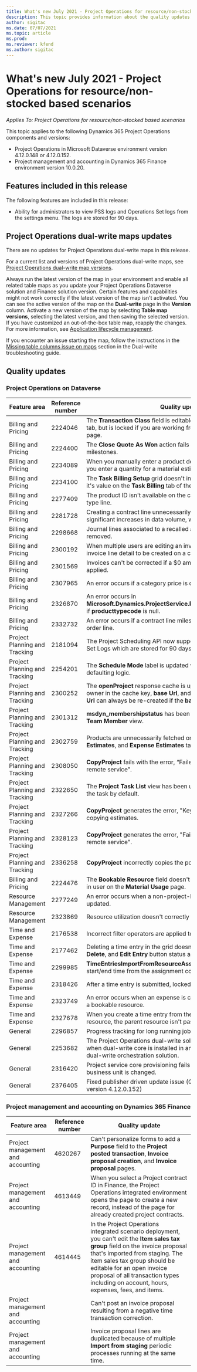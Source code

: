 ```yaml
---
title: What's new July 2021 - Project Operations for resource/non-stocked based scenarios
description: This topic provides information about the quality updates available in the July 2021 release of Project Operations for resource/non-stocked based scenarios.
author: sigitac
ms.date: 07/07/2021
ms.topic: article
ms.prod:
ms.reviewer: kfend 
ms.author: sigitac
---
```


# What's new July 2021 - Project Operations for resource/non-stocked based scenarios

*Applies To: Project Operations for resource/non-stocked based scenarios*

This topic applies to the following Dynamics 365 Project Operations components and versions:

   - Project Operations in Microsoft Dataverse environment version 4.12.0.148 or 4.12.0.152.
   - Project management and accounting in Dynamics 365 Finance environment version 10.0.20.

## Features included in this release

The following features are included in this release:

- Ability for administrators to view PSS logs and Operations Set logs from the settings menu. The logs are stored for 90 days.

## Project Operations dual-write maps updates

There are no updates for Project Operations dual-write maps in this release.

For a current list and versions of Project Operations dual-write maps, see [Project Operations dual-write map versions](../environment/resource-dual-write-maps.md).

Always run the latest version of the map in your environment and enable all related table maps as you update your Project Operations Dataverse solution and Finance solution version. Certain features and capabilities might not work correctly if the latest version of the map isn't activated. You can see the active version of the map on the **Dual-write** page in the **Version** column. Activate a new version of the map by selecting **Table map versions**, selecting the latest version, and then saving the selected version. If you have customized an out-of-the-box table map, reapply the changes. For more information, see [Application lifecycle management](/dynamics365/fin-ops-core/dev-itpro/data-entities/dual-write/app-lifecycle-management).

If you encounter an issue starting the map, follow the instructions in the [Missing table columns issue on maps](/dynamics365/fin-ops-core/dev-itpro/data-entities/dual-write/dual-write-troubleshooting-finops-upgrades#missing-table-columns-issue-on-maps) section in the Dual-write troubleshooting guide.

## Quality updates

### Project Operations on Dataverse

| **Feature area**              | **Reference number** | **Quality update**                                                                                                                                                                                             |
|-------------------------------|----------------------|----------------------------------------------------------------------------------------------------------------------------------------------------------------------------------------------------------------|
| Billing and Pricing           | 2224046              | The **Transaction Class** field is editable on the **Quote Line Details** tab, but is locked if you are working from the **Quote Line Details** page.                                                                     |
| Billing and Pricing           | 2224400              | The **Close Quote As Won** action fails when a quote has no date milestones.                                                                                                                                    |
| Billing and Pricing           | 2234089              | When you manually enter a product description, it's cleared after you enter a quantity for a material estimate.                                                                                                                         |
| Billing and Pricing           | 2234100              | The **Task Billing Setup** grid doesn't include the **Material** column and it's value on the **Task Billing** tab of the project.                                                                                                       |
| Billing and Pricing           | 2277409              | The product ID isn't available on the contract line detail for a material type line.                                                                                                                                        |
| Billing and Pricing           | 2281728              | Creating a contract line unnecessarily reevaluates actuals causing significant increases in data volume, which impacts performance.                                                                                |
| Billing and Pricing           | 2298668              | Journal lines associated to a recalled and deleted expense aren't removed.                                                                                                                                     |
| Billing and Pricing           | 2300192              | When multiple users are editing an invoice, it's possible for a new invoice line detail to be created on a confirmed invoice.                                                                                   |
| Billing and Pricing           | 2301569              | Invoices can't be corrected if a \$0 amount retainer has been applied.                                                                                                                                        |
| Billing and Pricing           | 2307965              | An error occurs if a category price is created with missing values.                                                                                                                           |
| Billing and Pricing           | 2326870              | An error occurs in **Microsoft.Dynamics.ProjectService.Plugins.PostInvoiceLineDelete** if **producttypecode** is null.                                                                            |
| Billing and Pricing           | 2332732              | An error occurs if a contract line milestone is created without an order line.                                                                                                                |
| Project Planning and Tracking | 2181094              | The Project Scheduling API now supports PSS Logs and Operation Set Logs which are stored for 90 days.                                                                                                                  |
| Project Planning and Tracking | 2254201              | The **Schedule Mode** label is updated with details that describe the defaulting logic.                                                                                                                                      |
| Project Planning and Tracking | 2300252              | The **openProject** response cache is updated and includes the token owner in the cache key, **base Url**, and **Segment Url** so that **Request Url** can always be re-created if the **base Url** changes. |
| Project Planning and Tracking | 2301312              | **msdyn_membershipstatus** has been removed from the **Project Team Member** view.                                                                                                                                        |
| Project Planning and Tracking | 2302759              | Products are unnecessarily fetched on the **Resource Assignments**, **Estimates**, and **Expense Estimates** tabs.                                                                                                        |
| Project Planning and Tracking | 2308050              | **CopyProject** fails with the error, “Failed to get token to talk to remote service”.                                                                                                                           |
| Project Planning and Tracking | 2322650              | The **Project Task List** view has been updated to display the date of the task by default.                                                                                                            |
| Project Planning and Tracking | 2327266              | **CopyProject** generates the error, "Key not found in dictionary" when copying estimates.                                                                                                      |
| Project Planning and Tracking | 2328123              | **CopyProject** generates the error, "Failed to get token to talk to remote service".                                                                                                                          |
| Project Planning and Tracking | 2336258              | **CopyProject** incorrectly copies the position names of resources.                                                                                                                                                 |
| Billing and Pricing           | 2224476              | The **Bookable Resource** field doesn't correctly default to the logged in user on the **Material Usage** page.                                                                                                            |
| Resource Management           | 2277249              | An error occurs when a non-project-based resource requirement is updated.                                                                                                            |
| Resource Management           | 2323869              | Resource utilization doesn't correctly recognize filtered resources.                                                                                                                                             |
| Time and Expense              | 2176538              | Incorrect filter operators are applied to the **Time Entry** control.                                                                                                                                                   |
| Time and Expense              | 2177462              | Deleting a time entry in the grid doesn't update the **Submit**, **Recall**, **Delete**, and **Edit Entry** button status as expected.                                                                                        |
| Time and Expense              | 2299985              | **TimeEntriesImportFromResourceAssignment** doesn't maintain the start/end time from the assignment contours.                                                                                                  |
| Time and Expense              | 2318426              | After a time entry is submitted, locked fields can still be edited.                                                                                                                                   |
| Time and Expense              | 2323749              | An error occurs when an expense is created from the **Related** tab of a bookable resource.                                                                                                      |
| Time and Expense              | 2327678              | When you create a time entry from the **Related** tab of a bookable resource, the parent resource isn't passed to the time entry control.                                                                            |
| General                       | 2296857              | Progress tracking for long running jobs.                                                                                                                                                                        |
| General                       | 2253682              | The Project Operations dual-write solution shouldn't be installed when dual-write core is installed in an environment without the dual-write orchestration solution.                                                |
| General                       | 2316420              | Project service core provisioning fails if the application user’s business unit is changed.                                                                                                                     |
| General                       | 2376405              | Fixed publisher driven update issue (Quality update is available in version 4.12.0.152)                                                                                                                     |
### Project management and accounting on Dynamics 365 Finance

| Feature area                      | Reference number | Quality update                                                                                                                                                                                                                                                                                                                |
|-----------------------------------|------------------|-------------------------------------------------------------------------------------------------------------------------------------------------------------------------------------------------------------------------------------------------------------------------------------------------------------------------------|
| Project management and accounting | 4620267          | Can't personalize forms to add a **Purpose** field to the **Project posted transaction**, **Invoice proposal creation**, and **Invoice proposal** pages.                                                                                                                                                                                         |
| Project management and accounting | 4613449          | When you select a Project contract ID in Finance, the Project Operations integrated environment opens the page to create a new record, instead of the page for already created project contracts.                                                                                                                                           |
| Project management and accounting | 4614445          | In the Project Operations integrated scenario deployment, you can't edit the **Item sales tax group** field on the invoice proposal that's imported from staging. The item sales tax group should be editable for an open invoice proposal of all transaction types including on account, hours, expenses, fees, and items. |
| Project management and accounting |                  | Can't post an invoice proposal resulting from a negative time transaction correction.                                                                                                                                                                                                                                              |
| Project management and accounting |                  | Invoice proposal lines are duplicated because of multiple **Import from staging** periodic processes running at the same time.                                                                                                                                                                                                                |

